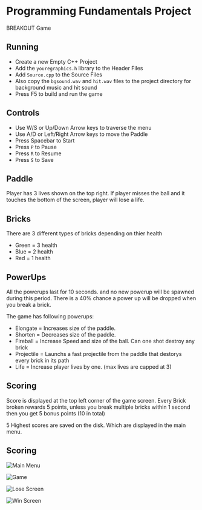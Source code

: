 # Programming Fundamentals Project 
BREAKOUT Game 

## Running
- Create a new Empty C++ Project
- Add the `youregraphics.h` library to the Header Files
- Add `Source.cpp` to the Source Files
- Also copy the `bgsound.wav` and `hit.wav` files to the project directory for background music and hit sound
- Press F5 to build and run the game

## Controls
- Use W/S or Up/Down Arrow keys to traverse the menu
- Use A/D or Left/Right Arrow keys to move the Paddle
- Press Spacebar to Start
- Press `P` to Pause
- Press `R` to Resume
- Press `S` to Save



## Paddle
Player has 3 lives shown on the top right. If player misses the ball and it touches the bottom of the screen, player will lose a life.

## Bricks
There are 3 different types of bricks depending on thier health

- Green = 3 health
- Blue  = 2 health
- Red   = 1 health

## PowerUps
All the powerups last for 10 seconds. and no new powerup will be spawned during this period.
There is a 40% chance a power up will be dropped when you break a brick.

The game has following powerups:

- Elongate 	  = Increases size of the paddle.
- Shorten  	  = Decreases size of the paddle.
- Fireball  	= Increase Speed and size of the ball. Can one shot destroy any brick
- Projectile 	= Launchs a fast projectile from the paddle that destorys every brick in its path
- Life		    = Increase player lives by one. (max lives are capped at 3)

## Scoring
Score is displayed at the top left corner of the game screen.
Every Brick broken rewards 5 points, unless you break multiple bricks within 1 second then you get 5 bonus points (10 in total)

5 Highest scores are saved on the disk. Which are displayed in the main menu.

## Scoring
![Main Menu](https://github.com/HusnainTaj/PFProject/blob/master/imgs/1.png?raw=true)

![Game](https://github.com/HusnainTaj/PFProject/blob/master/imgs/2.png?raw=true)

![Lose Screen](https://github.com/HusnainTaj/PFProject/blob/master/imgs/3.png?raw=true)

![Win Screen](https://github.com/HusnainTaj/PFProject/blob/master/imgs/4.png?raw=true)
